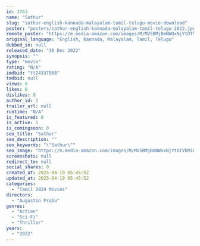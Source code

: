 ```yaml
---
id: 3763
name: "Sathur"
slug: "sathur-english-kannada-malayalam-tamil-telugu-movie-download"
poster: "posters/sathur-english-kannada-malayalam-tamil-telugu-2022.jpg"
remote_poster: "https://m.media-amazon.com/images/M/MV5BMjBmNWUxNjYtOTVkMi00OWFmLTg1ZDMtMjY5YWVjZGNkNzk0XkEyXkFqcGdeQXVyMTYwNjAzOTc4._V1_SX300.jpg"
original_language: "English, Kannada, Malayalam, Tamil, Telugu"
dubbed_in: null
released_date: "30 Dec 2022"
synopsis: ""
type: "movie"
rating: "N/A"
imdbid: "tt24337968"
tmdbid: null
views: 0
likes: 0
dislikes: 0
author_id: 1
trailer_url: null
runtime: "N/A"
is_featured: 0
is_active: 1
is_comingsoon: 0
seo_title: "Sathur"
seo_description: ""
seo_keywords: "\"Sathur\""
seo_image: "https://m.media-amazon.com/images/M/MV5BMjBmNWUxNjYtOTVkMi00OWFmLTg1ZDMtMjY5YWVjZGNkNzk0XkEyXkFqcGdeQXVyMTYwNjAzOTc4._V1_SX300.jpg"
screenshots: null
redirect_to: null
social_shares: 0
created_at: 2025-04-19 05:45:52
updated_at: 2025-04-19 05:45:52
categories:
  - "Tamil 2024 Movies"
directors:
  - "Augustin Prabu"
genres:
  - "Action"
  - "Sci-Fi"
  - "Thriller"
years:
  - "2022"
---
```

